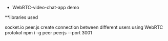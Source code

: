 * WebRTC-video-chat-app demo

**libraries used

socket.io
peer.js
    create connection between different users using WebRTC protokol
    npm i -g peer
    peerjs --port 3001
